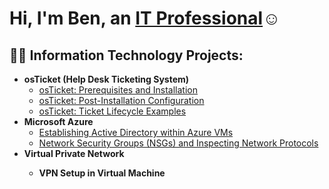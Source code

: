 <h1>Hi, I'm Ben, an <a href="https://www.linkedin.com/in/ruben-guerra-88bb84223/">IT Professional</a>☺</h1>

<h2>👨‍💻 Information Technology Projects:</h2>

- <b>osTicket (Help Desk Ticketing System)</b>
  - [osTicket: Prerequisites and Installation](https://github.com/rubenguerra2003/osticket-prereqs)
  - [osTicket: Post-Installation Configuration](https://github.com/rubenguerra2003/post-install-config-)
  - [osTicket: Ticket Lifecycle Examples](https://github.com/rubenguerra2003/ticket-lifecycle-)
- <b>Microsoft Azure</b>
  - [Establishing Active Directory within Azure VMs](https://github.com/rubenguerra2003/configure-ad)
  - [Network Security Groups (NSGs) and Inspecting Network Protocols](https://github.com/rubenguerra2003/azure-network-protocols-)
- <b>Virtual Private Network
  - VPN Setup in Virtual Machine



